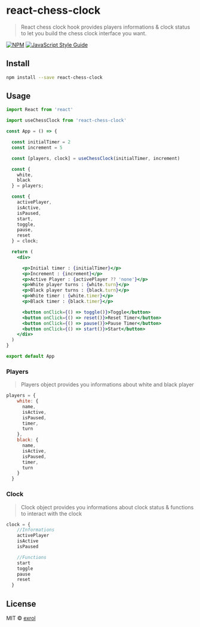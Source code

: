 # react-chess-clock

> React chess clock hook provides players informations & clock status to let you build the chess clock interface you want.

[![NPM](https://img.shields.io/npm/v/react-chess-clock.svg)](https://www.npmjs.com/package/react-chess-clock) [![JavaScript Style Guide](https://img.shields.io/badge/code_style-standard-brightgreen.svg)](https://standardjs.com)

## Install

```bash
npm install --save react-chess-clock
```

## Usage

```jsx
import React from 'react'

import useChessClock from 'react-chess-clock'

const App = () => {

  const initialTimer = 2
  const increment = 5

  const [players, clock] = useChessClock(initialTimer, increment)

  const {
    white,
    black
  } = players;

  const {
    activePlayer,
    isActive,
    isPaused,
    start,
    toggle,
    pause,
    reset
  } = clock;

  return (
    <div>

      <p>Initial timer : {initialTimer}</p>
      <p>Increment : {increment}</p>
      <p>Active Player : {activePlayer ?? 'none'}</p>
      <p>White player turns : {white.turn}</p>
      <p>Black player turns : {black.turn}</p>
      <p>White timer : {white.timer}</p>
      <p>Black timer : {black.timer}</p>

      <button onClick={() => toggle()}>Toggle</button>
      <button onClick={() => reset()}>Reset Timer</button>
      <button onClick={() => pause()}>Pause Timer</button>
      <button onClick={() => start()}>Start</button>
    </div>
  )
}

export default App

```

### Players

> Players object provides you informations about white and black player

```js
players = {
    white: {
      name,
      isActive,
      isPaused,
      timer,
      turn
    },
    black: {
      name,
      isActive,
      isPaused,
      timer,
      turn
    }
  }
  ```

### Clock

>  Clock object provides you informations about clock status & functions to interact with the clock

```js
clock = {
    //Informations
    activePlayer
    isActive
    isPaused

    //Functions
    start
    toggle
    pause
    reset
  }
```

## License

MIT © [exrol](https://github.com/exrol)
